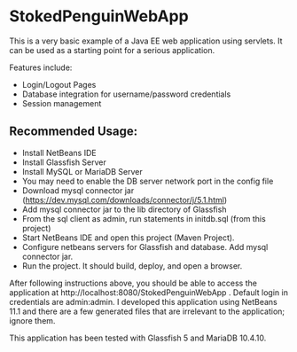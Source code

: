 # StokedPenguinWebApp

This is a very basic example of a Java EE web application using servlets.
It can be used as a starting point for a serious application.

Features include:
* Login/Logout Pages
* Database integration for username/password credentials
* Session management

## Recommended Usage:

* Install NetBeans IDE
* Install Glassfish Server
* Install MySQL or MariaDB Server
* You may need to enable the DB server network port in the config file
* Download mysql connector jar (https://dev.mysql.com/downloads/connector/j/5.1.html)
* Add mysql connector jar to the lib directory of Glassfish
* From the sql client as admin, run statements in initdb.sql (from this project)
* Start NetBeans IDE and open this project (Maven Project).
* Configure netbeans servers for Glassfish and database. Add mysql connector jar.
* Run the project. It should build, deploy, and open a browser.


After following instructions above, you should be able to access the application
at http://localhost:8080/StokedPenguinWebApp .
Default login in credentials are admin:admin.
I developed this application using NetBeans 11.1 and there are a few generated
files that are irrelevant to the application; ignore them.

This application has been tested with Glassfish 5 and MariaDB 10.4.10.

